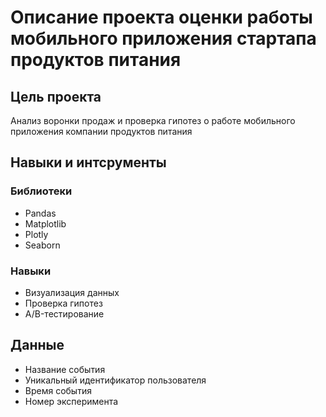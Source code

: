 # Описание проекта оценки работы мобильного приложения стартапа продуктов питания 

## Цель проекта 

Анализ воронки продаж и проверка гипотез о работе мобильного приложения компании продуктов питания 

## Навыки и интсрументы
### Библиотеки 
- Pandas 
- Matplotlib
- Plotly
- Seaborn 
### Навыки
- Визуализация данных 
- Проверка гипотез 
- A/B-тестирование

## Данные
- Название события
- Уникальный идентификатор пользователя
- Время события
- Номер эксперимента
